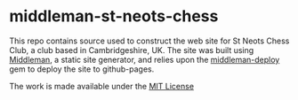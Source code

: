 # middleman-st-neots-chess

This repo contains source used to construct the web site for St Neots Chess Club,  a club based in Cambridgeshire, UK. The site was built using [Middleman](https://middlemanapp.com/), a static site generator, and relies upon the [middleman-deploy](https://github.com/middleman-contrib/middleman-deploy) gem to deploy the site to github-pages.

The work is made available under the [MIT License](http://opensource.org/licenses/MIT)